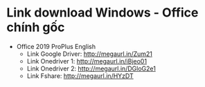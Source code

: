 # Link download Windows - Office chính gốc

- Office 2019 ProPlus English
  - Link Google Driver: http://megaurl.in/Zum21
  - Link Onedriver 1: http://megaurl.in/iBjeo01
  - Link Onedriver 2: http://megaurl.in/DGloG2e1
  - Link Fshare: http://megaurl.in/HYzDT
